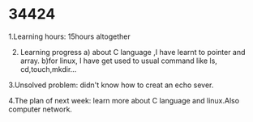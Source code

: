 # 34424

1.Learning hours:
    15hours altogether

2. Learning progress
  a) about C language ,I have learnt to pointer and array.
  b)for linux, I have get used to usual command like ls, cd,touch,mkdir...

3.Unsolved problem:
 didn't know how to creat an echo sever.

4.The plan of next week:
  learn more about C language and linux.Also computer network.
